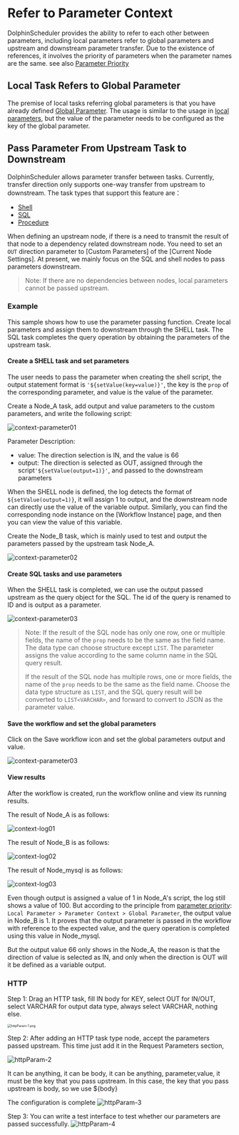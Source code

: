 # Refer to Parameter Context

DolphinScheduler provides the ability to refer to each other between parameters, including local parameters refer to global parameters and upstream and downstream parameter transfer. Due to the existence of references, it involves the priority of parameters when the parameter names are the same. see also [Parameter Priority](priority.md)

## Local Task Refers to Global Parameter

The premise of local tasks referring global parameters is that you have already defined [Global Parameter](global.md). The usage is similar to the usage in [local parameters](local.md), but the value of the parameter needs to be configured as the key of the global parameter.

## Pass Parameter From Upstream Task to Downstream

DolphinScheduler allows parameter transfer between tasks. Currently, transfer direction only supports one-way transfer from upstream to downstream. The task types that support this feature are：

* [Shell](../task/shell.md)
* [SQL](../task/sql.md)
* [Procedure](../task/stored-procedure.md)

When defining an upstream node, if there is a need to transmit the result of that node to a dependency related downstream node. You need to set an `OUT` direction parameter to [Custom Parameters] of the [Current Node Settings]. At present, we mainly focus on the SQL and shell nodes to pass parameters downstream.

> Note: If there are no dependencies between nodes, local parameters cannot be passed upstream.

### Example

This sample shows how to use the parameter passing function. Create local parameters and assign them to downstream through the SHELL task. The SQL task completes the query operation by obtaining the parameters of the upstream task.

#### Create a SHELL task and set parameters

The user needs to pass the parameter when creating the shell script, the output statement format is `'${setValue(key=value)}'`, the key is the `prop` of the corresponding parameter, and value is the value of the parameter.

Create a Node_A task, add output and value parameters to the custom parameters, and write the following script:

![context-parameter01](../../../../img/new_ui/dev/parameter/context_parameter01.png)

Parameter Description:

- value: The direction selection is IN, and the value is 66
- output: The direction is selected as OUT, assigned through the script`'${setValue(output=1)}'`, and passed to the downstream parameters

When the SHELL node is defined, the log detects the format of `${setValue(output=1)}`, it will assign 1 to output, and the downstream node can directly use the value of the variable output. Similarly, you can find the corresponding node instance on the [Workflow Instance] page, and then you can view the value of this variable.

Create the Node_B task, which is mainly used to test and output the parameters passed by the upstream task Node_A.

![context-parameter02](../../../../img/new_ui/dev/parameter/context_parameter02.png)

#### Create SQL tasks and use parameters

When the SHELL task is completed, we can use the output passed upstream as the query object for the SQL. The id of the query is renamed to ID and is output as a parameter.

![context-parameter03](../../../../img/new_ui/dev/parameter/context_parameter03.png)

> Note: If the result of the SQL node has only one row, one or multiple fields, the name of the `prop` needs to be the same as the field name. The data type can choose structure except `LIST`. The parameter assigns the value according to the same column name in the SQL query result.
>
>If the result of the SQL node has multiple rows, one or more fields, the name of the `prop` needs to be the same as the field name. Choose the data type structure as `LIST`, and the SQL query result will be converted to `LIST<VARCHAR>`, and forward to convert to JSON as the parameter value.

#### Save the workflow and set the global parameters

Click on the Save workflow icon and set the global parameters output and value.

![context-parameter03](../../../../img/new_ui/dev/parameter/context_parameter04.png)

#### View results

After the workflow is created, run the workflow online and view its running results.

The result of Node_A is as follows:

![context-log01](../../../../img/new_ui/dev/parameter/context_log01.png)

The result of Node_B is as follows:

![context-log02](../../../../img/new_ui/dev/parameter/context_log02.png)

The result of Node_mysql is as follows:

![context-log03](../../../../img/new_ui/dev/parameter/context_log03.png)

Even though output is assigned a value of 1 in Node_A's script, the log still shows a value of 100. But according to the principle from [parameter priority](priority.md): `Local Parameter > Parameter Context > Global Parameter`, the output value in Node_B is 1. It proves that the output parameter is passed in the workflow with reference to the expected value, and the query operation is completed using this value in Node_mysql.

But the output value 66 only shows in the Node_A, the reason is that the direction of value is selected as IN, and only when the direction is OUT will it be defined as a variable output.

### HTTP

Step 1: Drag an HTTP task, fill IN body for KEY, select OUT for IN/OUT, select VARCHAR for output data type, always select VARCHAR, nothing else.

<img src="../../../../img/httpParam/httpParam-1.png" alt="httpParam-1.png" style="zoom:50%;" />

Step 2: After adding an HTTP task type node, accept the parameters passed upstream. This time just add it in the Request Parameters section,

![httpParam-2](../../../../img/httpParam/httpParam-2.png)

It can be anything, it can be body, it can be anything, parameter,value, it must be the key that you pass upstream. In this case, the key that you pass upstream is body, so we use ${body}

The configuration is complete
![httpParam-3](../../../../img/httpParam/httpParam-3.png)

Step 3: You can write a test interface to test whether our parameters are passed successfully.
![httpParam-4](../../../../img/httpParam/httpParam-4.png)
